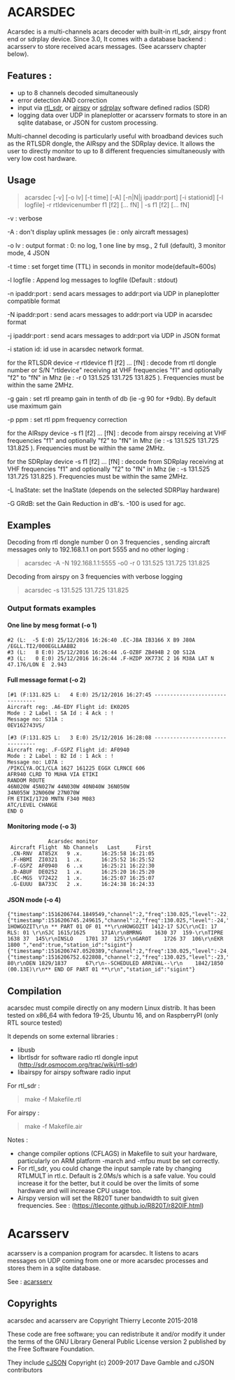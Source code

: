 # ACARSDEC
Acarsdec is a multi-channels acars decoder with built-in rtl_sdr, airspy front end or sdrplay device.
Since 3.0, It comes with a database backend : acarsserv to store received acars messages. (See acarsserv chapter below).

## Features :

 * up to 8 channels decoded simultaneously
 * error detection AND correction
 * input via [rtl_sdr](https://sdr.osmocom.org/trac/wiki/rtl-sdr),
   or [airspy](https://airspy.com/) or [sdrplay](https://www.sdrplay.com) software defined radios (SDR)
 * logging data over UDP in planeplotter or acarsserv formats to store in an sqlite database, or JSON for custom processing.

Multi-channel decoding is particularly useful with broadband devices such
as the RTLSDR dongle, the AIRspy and the SDRplay device.
It allows the user to directly monitor to up to 8 different frequencies simultaneously with very low cost hardware.

## Usage
> acarsdec  [-v] [-o lv] [-t time] [-A] [-n|N|j ipaddr:port] [-i stationid] [-l logfile] -r rtldevicenumber  f1 [f2] [... fN] | -s f1 [f2] [... fN]

 -v :			verbose
 
 -A :			don't display uplink messages (ie : only aircraft messages)
 
 -o lv :		output format : 0: no log, 1 one line by msg., 2 full (default), 3 monitor mode, 4 JSON
 
 -t time :		set forget time (TTL) in seconds in monitor mode(default=600s)
 
 -l logfile :		Append log messages to logfile (Default : stdout)
 
 -n ipaddr:port :	send acars messages to addr:port via UDP in planeplotter compatible format
 
 -N ipaddr:port :	send acars messages to addr:port via UDP in acarsdec format

 -j ipaddr:port :	send acars messages to addr:port via UDP in JSON format
 
 -i station id:		id use in acarsdec network format.

for the RTLSDR device
 -r rtldevice f1 [f2] ... [fN] :		decode from rtl dongle number or S/N "rtldevice" receiving at VHF frequencies "f1" and optionally "f2" to "fN" in Mhz (ie : -r 0 131.525 131.725 131.825 ). Frequencies must be within the same 2MHz.
 
 -g gain :		set rtl preamp gain in tenth of db (ie -g 90 for +9db). By default use maximum gain
 
 -p ppm :		set rtl ppm frequency correction

for the AIRspy device
 -s f1 [f2] ... [fN] :		decode from airspy receiving at VHF frequencies "f1" and optionally "f2" to "fN" in Mhz (ie : -s  131.525 131.725 131.825 ). Frequencies must be within the same 2MHz.

for the SDRplay device
 -s f1 [f2] ... [fN] :		decode from SDRplay receiving at VHF frequencies "f1" and optionally "f2" to "fN" in Mhz (ie : -s  131.525 131.725 131.825 ). Frequencies must be within the same 2MHz.

 -L lnaState:	set the lnaState (depends on the selected SDRPlay hardware)

 -G GRdB:	set the Gain Reduction in dB's. -100 is used for agc.

## Examples

Decoding from rtl dongle number 0 on 3 frequencies , sending aircraft messages only to 192.168.1.1 on port 5555
and no other loging :
> acarsdec -A -N 192.168.1.1:5555 -o0 -r 0 131.525 131.725 131.825

Decoding from airspy on 3 frequencies with verbose logging
> acarsdec -s 131.525 131.725 131.825

### Output formats examples

#### One line by mesg format (-o 1)

    #2 (L:  -5 E:0) 25/12/2016 16:26:40 .EC-JBA IB3166 X B9 J80A /EGLL.TI2/000EGLLAABB2
    #3 (L:   8 E:0) 25/12/2016 16:26:44 .G-OZBF ZB494B 2 Q0 S12A 
    #3 (L:   0 E:0) 25/12/2016 16:26:44 .F-HZDP XK773C 2 16 M38A LAT N 47.176/LON E  2.943


#### Full message format (-o 2)

    [#1 (F:131.825 L:   4 E:0) 25/12/2016 16:27:45 --------------------------------
    Aircraft reg: .A6-EDY Flight id: EK0205
    Mode : 2 Label : SA Id : 4 Ack : !
    Message no: S31A :
    0EV162743VS/
    
    [#3 (F:131.825 L:   3 E:0) 25/12/2016 16:28:08 --------------------------------
    Aircraft reg: .F-GSPZ Flight id: AF0940
    Mode : 2 Label : B2 Id : 1 Ack : !
    Message no: L07A :
    /PIKCLYA.OC1/CLA 1627 161225 EGGX CLRNCE 606
    AFR940 CLRD TO MUHA VIA ETIKI
    RANDOM ROUTE
    46N020W 45N027W 44N030W 40N040W 36N050W
    34N055W 32N060W 27N070W
    FM ETIKI/1720 MNTN F340 M083
    ATC/LEVEL CHANGE
    END O

#### Monitoring mode (-o 3)

                 Acarsdec monitor
     Aircraft Flight  Nb Channels   Last     First
     .CN-RNV  AT852X   9 .x.      16:25:58 16:21:05
     .F-HBMI  ZI0321   1 .x.      16:25:52 16:25:52
     .F-GSPZ  AF0940   6 ..x      16:25:21 16:22:30
     .D-ABUF  DE0252   1 .x.      16:25:20 16:25:20
     .EC-MGS  V72422   1 .x.      16:25:07 16:25:07
     .G-EUUU  BA733C   2 .x.      16:24:38 16:24:33


#### JSON mode (-o 4)

    {"timestamp":1516206744.1849549,"channel":2,"freq":130.025,"level":-22,"error":0,"mode":"2","label":"H1","block_id":"6","ack":false,"tail":".N842UA","flight":"UA1412","msgno":"D04G","text":"#DFB9102,0043,188/9S101,0039,181/S0101,0043,188/0S100,0039,182/T1100,0043,188/1T099,0039,182/T2099,0043,189/2T098,0039,182/T3098,0043,189/3T097,0039,182/T4098,0043,189/4T097,0039,183/T5098,0043,189/5T097,0039,1","end":true,"station_id":"sigint"}
    {"timestamp":1516206745.249615,"channel":2,"freq":130.025,"level":-24,"error":2,"mode":"2","label":"RA","block_id":"R","ack":false,"tail":".N842UA","flight":"","msgno":"","text":"QUHDQWDUA?1HOWGOZIT\r\n ** PART 01 OF 01 **\r\nHOWGOZIT 1412-17 SJC\r\nCI: 17        RLS: 01 \r\nSJC 1615/1625     171A\r\nBMRNG    1630 37  159-\r\nTIPRE    1638 37  145\r\nINSLO    1701 37  125\r\nGAROT    1726 37  106\r\nEKR      1800 ","end":true,"station_id":"sigint"}
    {"timestamp":1516206747.0520389,"channel":2,"freq":130.025,"level":-24,"error":0,"mode":"2","label":"H1","block_id":"6","ack":"R","tail":".N842UA","flight":"UA1412","msgno":"D04G","text":"#DFB9102,0043,188/9S101,0039,181/S0101,0043,188/0S100,0039,182/T1100,0043,188/1T099,0039,182/T2099,0043,189/2T098,0039,182/T3098,0043,189/3T097,0039,182/T4098,0043,189/4T097,0039,183/T5098,0043,189/5T097,0039,1","end":true,"station_id":"sigint"}
    {"timestamp":1516206752.622808,"channel":2,"freq":130.025,"level":-23,"error":0,"mode":"2","label":"RA","block_id":"S","ack":"6","tail":".N842UA","flight":"","msgno":"","text":"37   80\r\nDEN 1829/1837      67\r\n--SCHEDULED ARRIVAL--\r\n    1842/1850 (00.13E)\r\n** END OF PART 01 **\r\n","station_id":"sigint"}


## Compilation
acarsdec must compile directly on any modern Linux distrib.
It has been tested on x86_64 with fedora 19-25, Ubuntu 16, and on RaspberryPI (only RTL source tested)

It depends on some external libraries :
 * libusb
 * librtlsdr for software radio rtl dongle input (http://sdr.osmocom.org/trac/wiki/rtl-sdr)
 * libairspy for airspy software radio input 

For rtl_sdr :
> make -f Makefile.rtl

For airspy :
> make -f Makefile.air

Notes : 
 * change compiler options (CFLAGS) in Makefile to suit your hardware, particularly on ARM platform -march and  -mfpu must be set correctly.
 * For rtl_sdr, you could change the input sample rate by changing RTLMULT in rtl.c. Default is 2.0Ms/s which is a safe value. You could increase it for the better, but it could be over the limits of some hardware and will increase CPU usage too. 
 * Airspy version will set the R820T tuner bandwidth to suit given frequencies. See : (https://tleconte.github.io/R820T/r820IF.html)

# Acarsserv

acarsserv is a companion program for acarsdec. It listens to acars messages on UDP coming from one or more acarsdec processes and stores them in a sqlite database.

See : [acarsserv](https://github.com/TLeconte/acarsserv)

## Copyrights 
acarsdec and acarsserv are Copyright Thierry Leconte 2015-2018

These code are free software; you can redistribute it and/or modify
it under the terms of the GNU Library General Public License version 2
published by the Free Software Foundation.

They include [cJSON](https://github.com/DaveGamble/cJSON) Copyright (c) 2009-2017 Dave Gamble and cJSON contributors
